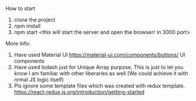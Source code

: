 How to start
1. clone the project
2. npm install
3. npm start <this will start the server and open the browserr in 3000 port>

More Info:
1. Have used Material UI https://material-ui.com/components/buttons/ UI components
2. Have used lodash just for Unique Array purpose, This is just to let you know I am familiar with other liberaries as well (We could achieve it with nrmal JS logic itself)
3. Pls ignore some template files which was created with redux template. https://react-redux.js.org/introduction/getting-started
